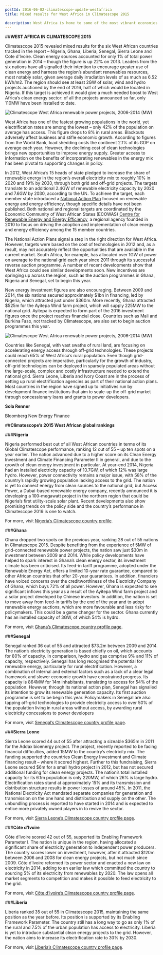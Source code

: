 ```yaml
---
postId: 2016-06-02-climatescope-update-westafrica
title: Mixed results for West Africa in Climatescope 2015 

description: West Africa is home to some of the most vibrant economies on the continent. But is this reflected in the clean energy sector? 
---
```

##<b>WEST AFRICA IN CLIMATESCOPE 2015</b>

Climatescope 2015 revealed mixed results for the six West African countries tracked in the report – Nigeria, Ghana, Liberia, Senegal, Sierra Leone and Cote d'Ivoire. Clean energy sources accounted for only 1% of total power generation in 2014 – though the figure is up 22% on 2013. Leaders from the six nations have all signalled their intention to encourage greater use of clean energy and harness the region’s abundant renewables resources, most notably solar, given average daily irradiation levels of as much as 6.52 kWh/m2. The region should see at least 2GW of solar, wind and hydro projects auctioned by the end of 2016, half of which would be located in Nigeria. If this target is achieved it would give a much needed boost to West Africa’s clean energy sector: of all the projects announced so far, only 110MW have been installed to date.

![Climatescope West Africa renewable power projects, 2006-2014 (MW)](https://2017.global-climatescope.org/assets/images/content/blog-EastAfrica-chart1-02062016.png)

West Africa has one of the fastest growing populations in the world, yet electrification rates are among the lowest – only 42% of the population on average has access. This figure drops to 8% in rural areas.  Blackouts adversely affect business and stifle economic growth. According to figures from the World Bank, load shedding costs the continent 2.1% of its GDP on average each year. However, the declining cost of clean technologies brings new opportunities to improve energy supply. Greater access to information on the benefits of incorporating renewables in the energy mix has been pivotal to supporting changes in policy. 

In 2012, West Africa’s 15 heads of state pledged to increase the share of renewable energy in the region’s overall electricity mix to roughly 10% in 2020 and 19% by 2030, through both grid and off-grid projects. The targets translate to an additional 2.4GW of renewable electricity capacity by 2020 and 7.6GW by 2030, according to the UN. To achieve the target, each member state introduced a [National Action Plan](https://www.ecreee.org/page/national-action-plans) focused on renewable energy and energy efficiency, though specific details have not been published. Both national and regional targets are coordinated by the Economic Community of West African States (ECOWAS) [Centre for Renewable Energy and Energy Efficiency](https://www.ecreee.org/), a regional agency founded in 2010 to focus on driving the adoption and implementation of clean energy and energy efficiency among the 15 member countries.

The National Action Plans signal a step in the right direction for West Africa. However, targets were based on the cost of technologies in 2012 and, as a result, may not accurately reflect the opportunities that are available in the current market. South Africa, for example, has allocated over 1GW of power on average to the national grid each year since 2011 through its successful reverse auction programme. A number of recent developments show that West Africa could see similar developments soon. New incentives are springing up across the region, such as the auction programmes in Ghana, Nigeria and Senegal, set to begin this year. 

New energy investment figures are also encouraging. Between 2009 and 2014, the six nations secured approximately $1bn in financing, led by Nigeria, which attracted just under $360m. More recently, Ghana attracted $525m for the Ayitepa Wind farm project, which will supply 225MW to the national grid.  Ayitepa is expected to form part of the 2016 investment figures once the project reaches financial close. Countries such as Mali and Burkina Faso, not tracked by Climatescope, are also set to begin auction programmes this year. 

![Climatescope West Africa renewable power projects, 2006-2014 (MW)](https://2017.global-climatescope.org/assets/images/content/blog-EastAfrica-chart2-02062016.png)

Countries like Senegal, with vast swaths of rural land, are focusing on accelerating energy access through off-grid technologies. These projects could reach 65% of West Africa’s rural population. Even though grid-connected projects are imperative, particularly for the growth of industry, off-grid technologies can be deployed in sparsely populated areas without the large-scale, complex and costly infrastructure needed to extend the national grid. Sierra Leone, Liberia and Ivory Coast are in the process of setting up rural electrification agencies as part of their national action plans. Most countries in the region have signed up to initiatives run by development finance institutions that aim to scale-up the off-grid market through concessionary loans and grants to power developers. 

**Sola Renner**

Bloomberg New Energy Finance


##<b>Climatescope’s 2015 West African global rankings</b> 

###<b>Nigeria</b>

Nigeria performed best out of all West African countries in terms of its Global Climatescope performance, ranking 12 out of 55 – up ten spots on a year earlier. The nation advanced due to a higher score on its Clean Energy Investment and Climate Financing Parameter II in general, and due to the growth of clean energy investment in particular. At year-end 2014, Nigeria had an installed electricity capacity of 10.7GW, of which 12% was large hydro. However, power connectivity remains a major issue, with 58% of the country’s rapidly growing population lacking access to the grid. The nation is yet to connect energy from clean sources to the national grid, but Access Power, a Dubai-based renewable energy company, recently announced it is developing a 100-megawatt project in the northern region that could be Nigeria’s first utility-scale solar plant. Recent developments also show promising trends on the policy side and the country’s performance in Climatescope 2016 is one to watch.

For more, visit [Nigeria’s Climatescope country profile](/en/country/nigeria).

###<b>Ghana</b>

Ghana dropped two spots on the previous year, ranking 28 out of 55 nations in Climatescope 2015. Despite benefiting from the experience of 5MW of grid-connected renewable power projects, the nation saw just $30m in investment between 2009 and 2014. While policy developments have helped to spark interest in Ghana’s clean energy sector, its investment climate has been criticised. Its feed-in tariff programme, adopted under the Renewable Energy Act, offers a limited 10-year rate guarantee, compared to other African countries that offer 20-year guarantees. In addition, financiers have voiced concerns over the creditworthiness of the Electricity Company of Ghana, which buys 72% of all power. However, Ghana is expected to see significant inflows this year as a result of the Ayitepa Wind farm project and a solar project developed by Chinese investors. In addition, the nation is set to move away from feed-in tariffs by the end of the year and to adopt renewable energy auctions, which are more favourable and less risky for policymakers. This could be a game changer for the sector. Ghana currently has an installed capacity of 3GW, of which 54% is hydro.  
 
For more, visit [Ghana’s Climatescope country profile page](/en/country/ghana).

###<b>Senegal</b>

Senegal ranked 36 out of 55 and attracted $73.2m between 2009 and 2014. The nation’s electricity generation is based chiefly on oil, which accounts for 80% of capacity.  In comparison, hydro and gas comprise 9% and 11% of capacity, respectively. Senegal has long recognised the potential for renewable energy, particularly for rural electrification. However, a combination of internal and external factors such as a lack of a clear legal framework and slower economic growth have constrained progress. Its capacity is 864MW for 14m inhabitants, translating to access for 54% of the population. However, through its national action plan, Senegal has signalled its intention to grow its renewable generation capacity. Its first auction programme is set to be begin this year. Policymakers in Senegal are also tapping off-grid technologies to provide electricity access to over 50% of the population living in rural areas without access, by awarding rural electricity concessions to power developers 

For more, visit [Senegal’s Climatescope country profile page](/en/country/senegal). 

###<b>Sierra Leone</b>

Sierra Leone scored 44 out of 55 after attracting a sizeable $365m in 2011 for the Addax bioenergy project. The project, recently reported to be facing financial difficulties, added 15MW to the country’s electricity mix. The funding supported the countries Clean Energy Investment and Climate financing result – where it scored highest. Further to this fundraising, Sierra Leone secured $6m for a small hydro project in 2012, but has not secured additional funding for clean energy projects. The nation’s total installed capacity for its 6.1m population is only 220MW, of which 26% is large hydro. Electrification rates stand at approximately 15% and its transmission and distribution structure results in power losses of around 45%. In 2011, the National Electricity Act mandated separate companies for generation and transmission on the one hand and distribution and supply on the other. The unbundling process is reported to have started in 2014 and is expected to entice more privately owned players in to revive the sector. 

For more, visit [Sierra Leone’s Climatescope country profile page](/en/country/sierra-leone).


###<b>Côte d’Ivoire</b> 

Côte d’Ivoire scored 42 out of 55, supported its Enabling Framework Parameter I. The nation is unique in the region, having allocated a significant share of electricity generation to independent power producers. The country scores lower on investment, however, after it attracted $120m between 2006 and 2008 for clean energy projects, but not much since 2009. Côte d’Ivoire reformed its power sector and enacted a new law on electricity in 2014, adding to an earlier law which committed the country to sourcing 5% of its electricity from renewables by 2020. The law opens all market segments to competition and makes it possible to feed electricity to the grid. 

For more, visit [Côte d’Ivoire’s Climatescope country profile page](/en/country/ivory-coast).

###<b>Liberia</b>

Liberia ranked 35 out of 55 in Climatescope 2015, maintaining the same position as the year before. Its position is supported by its Enabling Framework Parameter. The country still has a long way to go as only 1% of the rural and 7.5% of the urban population has access to electricity.  Liberia is yet to introduce substantial clean energy projects to the grid. However, the nation aims to increase its electrification rate to 30% by 2030. 

For more, visit [Liberia’s Climatescope country profile page](en/country/liberia).


